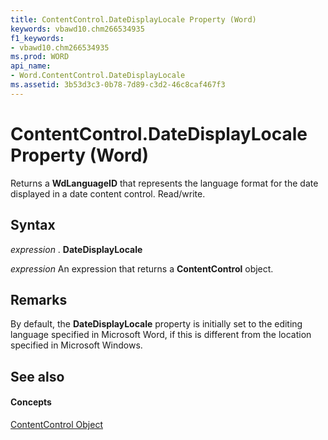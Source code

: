 ```yaml
---
title: ContentControl.DateDisplayLocale Property (Word)
keywords: vbawd10.chm266534935
f1_keywords:
- vbawd10.chm266534935
ms.prod: WORD
api_name:
- Word.ContentControl.DateDisplayLocale
ms.assetid: 3b53d3c3-0b78-7d89-c3d2-46c8caf467f3
---
```



# ContentControl.DateDisplayLocale Property (Word)

Returns a  **WdLanguageID** that represents the language format for the date displayed in a date content control. Read/write.


## Syntax

 _expression_ . **DateDisplayLocale**

 _expression_ An expression that returns a **ContentControl** object.


## Remarks

By default, the  **DateDisplayLocale** property is initially set to the editing language specified in Microsoft Word, if this is different from the location specified in Microsoft Windows.


## See also


#### Concepts


[ContentControl Object](contentcontrol-object-word.md)

